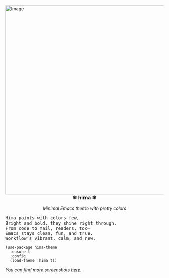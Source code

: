 <img width="600" alt="Image" align="right" src="https://github.com/user-attachments/assets/3f692ccf-896d-4c33-b8b1-dbce5a2f3bee" />
<h3 align="center">❄ hima ❄</h3>
<p align="center"><i>Minimal Emacs theme with pretty colors</i></p>

<pre>
Hima paints with colors few,
Bright and bold, they shine right through.
From code to mail, readers, too—
Emacs stays clean, fun, and true.
Workflow’s vibrant, calm, and new.
</pre>

``` emacs-lisp
(use-package hima-theme
  :ensure t
  :config 
  (load-theme 'hima t))
```

_You can find more screenshots [here](https://github.com/meain/hima-theme/issues/1)._
